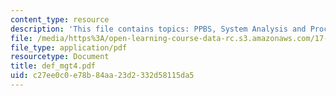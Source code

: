 ```yaml
---
content_type: resource
description: 'This file contains topics: PPBS, System Analysis and Procurement reform.'
file: /media/https%3A/open-learning-course-data-rc.s3.amazonaws.com/17-460-defense-politics-spring-2006/c27ee0c0e78b84aa23d2332d58115da5_def_mgt4.pdf
file_type: application/pdf
resourcetype: Document
title: def_mgt4.pdf
uid: c27ee0c0-e78b-84aa-23d2-332d58115da5
---
```

